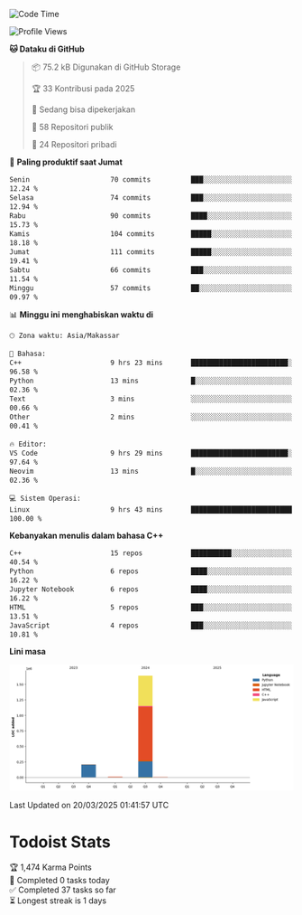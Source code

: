 <!--START_SECTION:waka-->
![Code Time](http://img.shields.io/badge/Code%20Time-149%20hrs%2012%20mins-blue)

![Profile Views](http://img.shields.io/badge/Profil%20dilihat-13-blue)

**🐱 Dataku di GitHub** 

> 📦 75.2 kB Digunakan di GitHub Storage 
 > 
> 🏆 33 Kontribusi pada 2025
 > 
> 💼 Sedang bisa dipekerjakan
 > 
> 📜 58 Repositori publik 
 > 
> 🔑 24 Repositori pribadi 
 > 
📅 **Paling produktif saat Jumat** 

```text
Senin                    70 commits          ███░░░░░░░░░░░░░░░░░░░░░░   12.24 % 
Selasa                   74 commits          ███░░░░░░░░░░░░░░░░░░░░░░   12.94 % 
Rabu                     90 commits          ████░░░░░░░░░░░░░░░░░░░░░   15.73 % 
Kamis                    104 commits         █████░░░░░░░░░░░░░░░░░░░░   18.18 % 
Jumat                    111 commits         █████░░░░░░░░░░░░░░░░░░░░   19.41 % 
Sabtu                    66 commits          ███░░░░░░░░░░░░░░░░░░░░░░   11.54 % 
Minggu                   57 commits          ██░░░░░░░░░░░░░░░░░░░░░░░   09.97 % 
```


📊 **Minggu ini menghabiskan waktu di** 

```text
🕑︎ Zona waktu: Asia/Makassar

💬 Bahasa: 
C++                      9 hrs 23 mins       ████████████████████████░   96.58 % 
Python                   13 mins             █░░░░░░░░░░░░░░░░░░░░░░░░   02.36 % 
Text                     3 mins              ░░░░░░░░░░░░░░░░░░░░░░░░░   00.66 % 
Other                    2 mins              ░░░░░░░░░░░░░░░░░░░░░░░░░   00.41 % 

🔥 Editor: 
VS Code                  9 hrs 29 mins       ████████████████████████░   97.64 % 
Neovim                   13 mins             █░░░░░░░░░░░░░░░░░░░░░░░░   02.36 % 

💻 Sistem Operasi: 
Linux                    9 hrs 43 mins       █████████████████████████   100.00 % 
```

**Kebanyakan menulis dalam bahasa C++** 

```text
C++                      15 repos            ██████████░░░░░░░░░░░░░░░   40.54 % 
Python                   6 repos             ████░░░░░░░░░░░░░░░░░░░░░   16.22 % 
Jupyter Notebook         6 repos             ████░░░░░░░░░░░░░░░░░░░░░   16.22 % 
HTML                     5 repos             ███░░░░░░░░░░░░░░░░░░░░░░   13.51 % 
JavaScript               4 repos             ███░░░░░░░░░░░░░░░░░░░░░░   10.81 % 
```



**Lini masa**

![Lines of Code chart](https://raw.githubusercontent.com/yusuf601/yusuf601/main/assets/bar_graph.png)


 Last Updated on 20/03/2025 01:41:57 UTC
<!--END_SECTION:waka-->
# Todoist Stats

<!-- TODO-IST:START -->
🏆  1,474 Karma Points           
🌸  Completed 0 tasks today           
✅  Completed 37 tasks so far           
⏳  Longest streak is 1 days
<!-- TODO-IST:END -->
